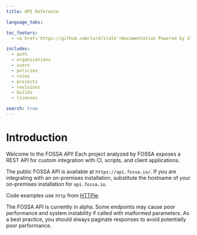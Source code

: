```yaml
---
title: API Reference

language_tabs:

toc_footers:
  - <a href='https://github.com/lord/slate'>Documentation Powered by Slate</a>

includes:
  - auth
  - organizations
  - users
  - policies
  - rules
  - projects
  - revisions
  - builds
  - licenses

search: true
---
```


# Introduction

Welcome to the FOSSA API! Each project analyzed by FOSSA exposes a REST API for
custom integration with CI, scripts, and client applications.

The public FOSSA API is available at `https://api.fossa.io/`. If you are
integrating with an on-premises installation, substitute the hostname of your
on-premises installation for `api.fossa.io`.

Code examples use `http` from [HTTPie](https://httpie.org/).

<aside class="warning">
The FOSSA API is currently in alpha. Some endpoints may cause poor performance and system instability if called with malformed parameters. As a best practice, you should always paginate responses to avoid potentially poor performance.
</aside>
